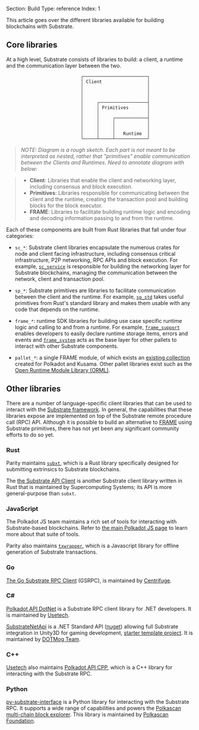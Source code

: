 Section: Build
Type: reference 
Index: 1

This article goes over the different libraries available for building blockchains with Substrate. 

## Core libraries

At a high level, Substrate consists of libraries to build: a client, a runtime and the communication layer between the two. 



                                ┌────────────────────────┐
                                │ Client                 │
                                │                        │
                                │                        │
                                │                        │
                                │     ┌──────────────────┤
                                │     │ Primitives       │
                                │     │                  │
                                │     │     ┌────────────┤
                                │     │     │            │
                                │     │     │            │
                                │     │     │   Runtime  │
                                └─────┴─────┴────────────┘

> _NOTE: Diagram is a rough sketch. Each part is not meant to be interpreted as nested, rather that "primitives" enable communication between the Clients and Runtimes. Need to annotate diagram with below:_

> - **Client**: Libraries that enable the client and networking layer, including consensus and block execution. 
> - **Primitives**: Libraries responsible for communicating between the client and the runtime, creating the transaction pool and building blocks for the block executor.
> - **FRAME**: Libraries to facilitate building runtime logic and encoding and decoding information passing to and from the runtime.

Each of these components are built from Rust libraries that fall under four categories:

- `sc_*`: Substrate client libraries encapsulate the numerous crates for node and client facing infrastructure, including consensus critical infrastructure, P2P networking, RPC APIs and block execution.
For example, [`sc_service`](https://docs.substrate.io/rustdocs/latest/sc_service/index.html) is responsible for building the networking layer for Substrate blockchains, managing the communication between the network, client and transaction pool. 

- `sp_*`: Substrate primitives are libraries to facilitate communication between the client and the runtime. 
For example, [`sp_std`](https://docs.substrate.io/rustdocs/latest/sp_std/index.html) takes useful primitives from Rust's standard library and makes them usable with any code that depends on the runtime.

- `frame_*`: runtime SDK libraries for building use case specific runtime logic and calling to and from a runtime.
For example, [`frame_support`](https://docs.substrate.io/rustdocs/latest/frame_support/index.html) enables developers to easily declare runtime storage items, errors and events and [`frame_system`](https://docs.substrate.io/rustdocs/latest/frame_system/index.html) acts as the base layer for other pallets to interact with other Substrate components.

- `pallet_*`: a single FRAME module, of which exists an [existing collection](/frame-pallets) created for Polkadot and Kusama. 
Other pallet libraries exist such as the [Open Runtime Module Library (ORML)](https://github.com/open-web3-stack/open-runtime-module-library).

## Other libraries

There are a number of language-specific client libraries that can be used to interact with the [Substrate framework](/link-to-architecture-page). 
In general, the capabilities that these libraries expose are implemented on top of the Substrate remote procedure call (RPC) API.
Although it is possible to build an alternative to [FRAME](./link-to-frame) using Substrate primitives, there has not yet been any significant community efforts to do so yet. 

### Rust

Parity maintains [`subxt`](https://github.com/paritytech/subxt), which is a Rust library specifically designed for submitting extrinsics to Substrate blockchains. 

The [the Substrate API Client](https://github.com/scs/substrate-api-client) is another Substrate client library written in Rust that is maintained by Supercomputing Systems; its API is more general-purpose than `subxt`.
### JavaScript

The Polkadot JS team maintains a rich set of tools for interacting with Substrate-based blockchains.
Refer to [the main Polkadot JS page](../polkadot-js) to learn more about that suite of tools.

Parity also maintains [`txwrapper`](https://github.com/paritytech/txwrapper), which is a Javascript
library for offline generation of Substrate transactions.

### Go

[The Go Substrate RPC Client](https://github.com/centrifuge/go-substrate-rpc-client/) (GSRPC), is
maintained by [Centrifuge](https://centrifuge.io/).

### C#

[Polkadot API DotNet](https://github.com/usetech-llc/polkadot_api_dotnet) is a Substrate RPC client
library for .NET developers. 
It is maintained by [Usetech](https://usetech.com/blockchain/).

[SubstrateNetApi](https://github.com/dotmog/SubstrateNetApi) is a .NET Standard API ([nuget](https://www.nuget.org/packages/SubstrateNetApi)) allowing full Substrate integration in Unity3D for gaming development, [starter template project](https://github.com/darkfriend77/Unity3DExample). 
It is maintained by [DOTMog Team](https://www.dotmog.com/).

### C++

[Usetech](https://usetech.com/blockchain/) also maintains [Polkadot API CPP](https://github.com/usetech-llc/polkadot_api_cpp), which is a C++ library for interacting with the Substrate RPC.

### Python

[py-substrate-interface](https://github.com/polkascan/py-substrate-interface) is a Python
library for interacting with the Substrate RPC. It supports a wide range of capabilities and
powers the [Polkascan multi-chain block explorer](https://polkascan.io/). This library is
maintained by [Polkascan Foundation](https://polkascan.org/).
